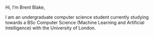 Hi, I’m Brent Blake,

I am an undergraduate computer science student currently studying towards a BSc Computer Science (Machine Learning and Artificial Intelligence) with the University of London.


